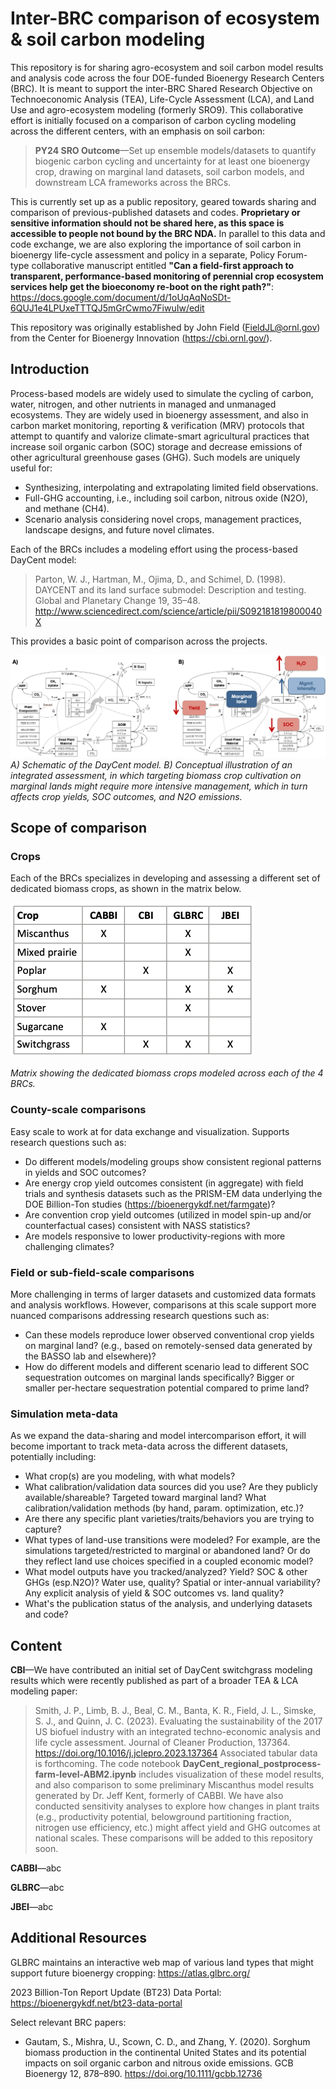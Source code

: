 # Inter-BRC comparison of ecosystem & soil carbon modeling

This repository is for sharing agro-ecosystem and soil carbon model results and analysis code across the four DOE-funded Bioenergy Research Centers (BRC). It is meant to support the inter-BRC Shared Research Objective on Technoeconomic Analysis (TEA), Life-Cycle Assessment (LCA), and Land Use and agro-ecosystem modeling (formerly SRO9). This collaborative effort is initially focused on a comparison of carbon cycling modeling across the different centers, with an emphasis on soil carbon:

>**PY24 SRO Outcome**—Set up ensemble models/datasets to quantify biogenic carbon cycling and uncertainty for at least one bioenergy crop, drawing on marginal land datasets, soil carbon models, and downstream LCA frameworks across the BRCs.

This is currently set up as a public repository, geared towards sharing and comparison of previous-published datasets and codes. **Proprietary or sensitive information should not be shared here, as this space is accessible to people not bound by the BRC NDA.** In parallel to this data and code exchange, we are also exploring the importance of soil carbon in bioenergy life-cycle assessment and policy in a separate, Policy Forum-type collaborative manuscript entitled **"Can a field-first approach to transparent, performance-based monitoring of perennial crop ecosystem services help get the bioeconomy re-boot on the right path?"**:
https://docs.google.com/document/d/1oUqAqNoSDt-6QUJ1e4LPUxeTTTQJ5mGrCwmo7FiwuIw/edit  

This repository was originally established by John Field (FieldJL@ornl.gov) from the Center for Bioenergy Innovation (https://cbi.ornl.gov/). 


## Introduction

Process-based models are widely used to simulate the cycling of carbon, water, nitrogen, and other nutrients in managed and unmanaged ecosystems. They are widely used in bioenergy assessment, and also in carbon market monitoring, reporting & verification (MRV) protocols that attempt to quantify and valorize climate-smart agricultural practices that increase soil organic carbon (SOC) storage and decrease emissions of other agricultural greenhouse gases (GHG).
Such models are uniquely useful for: 
- Synthesizing, interpolating and extrapolating limited field observations.
- Full-GHG accounting, i.e., including soil carbon, nitrous oxide (N2O), and methane (CH4).
- Scenario analysis considering novel crops, management practices, landscape designs, and future novel climates.

Each of the BRCs includes a modeling effort using the process-based DayCent model: 
>Parton, W. J., Hartman, M., Ojima, D., and Schimel, D. (1998). DAYCENT and its land surface submodel: Description and testing. Global and Planetary Change 19, 35–48. http://www.sciencedirect.com/science/article/pii/S092181819800040X

This provides a basic point of comparison across the projects. 

![Conceptual diagrams– DayCent, and integrated assessment](Integrated_DayCent.png)
*A) Schematic of the DayCent model. B) Conceptual illustration of an integrated assessment, in which targeting biomass crop cultivation on marginal lands might require more intensive management, which in turn affects crop yields, SOC outcomes, and N2O emissions.*



## Scope of comparison 

### Crops
Each of the BRCs specializes in developing and assessing a different set of dedicated biomass crops, as shown in the matrix below. 

![Matrix of crops modeled across the 4 BRCs](Crop_overlap.png)

*Matrix showing the dedicated biomass crops modeled across each of the 4 BRCs.*


### County-scale comparisons
Easy scale to work at for data exchange and visualization.
Supports research questions such as:
- Do different models/modeling groups show consistent regional patterns in yields and SOC outcomes?
- Are energy crop yield outcomes consistent (in aggregate) with field trials and synthesis datasets such as the PRISM-EM data underlying the DOE Billion-Ton studies (https://bioenergykdf.net/farmgate)?
- Are convention crop yield outcomes (utilized in model spin-up and/or counterfactual cases) consistent with NASS statistics?
- Are models responsive to lower productivity-regions with more challenging climates?



### Field or sub-field-scale comparisons
More challenging in terms of larger datasets and customized data formats and analysis workflows. However, comparisons at this scale support more nuanced comparisons addressing research questions such as:
- Can these models reproduce lower observed conventional crop yields on marginal land? (e.g., based on remotely-sensed data generated by the BASSO lab and elsewhere)?
- How do different models and different scenario lead to different SOC sequestration outcomes on marginal lands specifically? Bigger or smaller per-hectare sequestration potential compared to prime land?


### Simulation meta-data
As we expand the data-sharing and model intercomparison effort, it will become important to track meta-data across the different datasets, potentially including:
- What crop(s) are you modeling, with what models?
- What calibration/validation data sources did you use? Are they publicly available/shareable? Targeted toward marginal land? What calibration/validation methods (by hand, param. optimization, etc.)?
- Are there any specific plant varieties/traits/behaviors you are trying to capture?
- What types of land-use transitions were modeled? For example, are the simulations targeted/restricted to marginal or abandoned land? Or do they reflect land use choices specified in a coupled economic model?
- What model outputs have you tracked/analyzed? Yield? SOC & other GHGs (esp.N2O)? Water use, quality? Spatial or inter-annual variability? Any explicit analysis of yield & SOC outcomes vs. land quality?
- What's the publication status of the analysis, and underlying datasets and code?


## Content

**CBI**—We have contributed an initial set of DayCent switchgrass modeling results which were recently published as part of a broader TEA & LCA modeling paper:
>Smith, J. P., Limb, B. J., Beal, C. M., Banta, K. R., Field, J. L., Simske, S. J., and Quinn, J. C. (2023). Evaluating the sustainability of the 2017 US biofuel industry with an integrated techno-economic analysis and life cycle assessment. Journal of Cleaner Production, 137364. https://doi.org/10.1016/j.jclepro.2023.137364 
Associated tabular data is forthcoming.
The code notebook **DayCent_regional_postprocess-farm-level-ABM2.ipynb** includes visualization of these model results, and also comparison to some preliminary Miscanthus model results generated by Dr. Jeff Kent, formerly of CABBI. 
We have also conducted sensitivity analyses to explore how changes in plant traits (e.g., productivity potential, belowground partitioning fraction, nitrogen use efficiency, etc.) might affect yield and GHG outcomes at national scales. These comparisons will be added to this repository soon. 

**CABBI**—abc

**GLBRC**—abc

**JBEI**—abc


## Additional Resources

GLBRC maintains an interactive web map of various land types that might support future bioenergy cropping: https://atlas.glbrc.org/

2023 Billion-Ton Report Update (BT23) Data Portal: https://bioenergykdf.net/bt23-data-portal

Select relevant BRC papers:
- Gautam, S., Mishra, U., Scown, C. D., and Zhang, Y. (2020). Sorghum biomass production in the continental United States and its potential impacts on soil organic carbon and nitrous oxide emissions. GCB Bioenergy 12, 878–890. https://doi.org/10.1111/gcbb.12736
